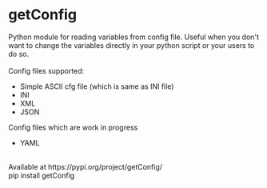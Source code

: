 # getConfig
Python module for reading variables from config file.
Useful when you don't want to change the variables directly in your python script or your users to do so.
<br>
<br>
Config files supported:
<ul>
<li>Simple ASCII cfg file (which is same as INI file)</li>
<li>INI</li>
<li>XML</li>
<li>JSON</li>
</ul>
Config files which are work in progress
<ul>
<li>YAML</li>
</ul>
<br>
Available at https://pypi.org/project/getConfig/
<br>
pip install getConfig
